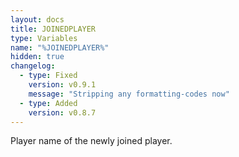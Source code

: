 ```yaml
---
layout: docs
title: JOINEDPLAYER
type: Variables
name: "%JOINEDPLAYER%"
hidden: true
changelog:
  - type: Fixed
    version: v0.9.1
    message: "Stripping any formatting-codes now"
  - type: Added
    version: v0.8.7
---
```

Player name of the newly joined player.
